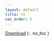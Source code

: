 ```yaml
---
layout: default
title: CV
nav_order: 5
---
```


<a href="{{
 '/assets/others/CV.pdf' | prepend: site.baseurl }}">Download</a>
{: .no_toc }

<!-- <div class="container">
	<div class="row">
		<div class="col">
<object data="{{
 '/assets/others/CV.pdf' | prepend: site.baseurl }}" width="900" height="1000" type='application/pdf'/>
</object>
</div>
</div>
</div> -->